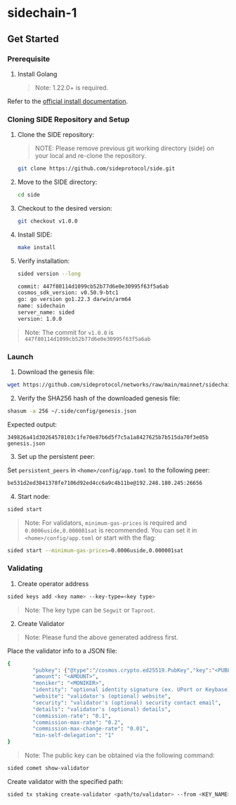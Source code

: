 # sidechain-1

## Get Started

### Prerequisite‌

1. Install Golang

   > Note: 1.22.0+ is required.

Refer to the [official install documentation](https://golang.google.cn/doc/install).

### Cloning SIDE Repository and Setup

1. Clone the SIDE repository:

   > NOTE: Please remove previous git working directory (side) on your local and re-clone the repository.

   ```sh
   git clone https://github.com/sideprotocol/side.git
   ```

2. Move to the SIDE directory:

   ```sh
   cd side
   ```

3. Checkout to the desired version:

   ```sh
   git checkout v1.0.0
   ```

4. Install SIDE:

   ```sh
   make install
   ```

5. Verify installation:

   ```sh
   sided version --long
   ```

   ```sh
   commit: 447f80114d1099cb52b77d6e0e30995f63f5a6ab
   cosmos_sdk_version: v0.50.9-btc1
   go: go version go1.22.3 darwin/arm64
   name: sidechain
   server_name: sided
   version: 1.0.0
   ```

> Note: The commit for `v1.0.0` is `447f80114d1099cb52b77d6e0e30995f63f5a6ab`

### Launch

1. Download the genesis file:

```sh
wget https://github.com/sideprotocol/networks/raw/main/mainnet/sidechain-1/genesis.json -O ~/.side/config/genesis.json
```

2. Verify the SHA256 hash of the downloaded genesis file:

```sh
shasum -a 256 ~/.side/config/genesis.json
```

Expected output:
```
349826a41d30264578103c1fe70e87b6d5f7c5a1a8427625b7b515da70f3e05b  genesis.json
```

3. Set up the persistent peer:

Set `persistent_peers` in `<home>/config/app.toml` to the following peer:

```sh
be531d2ed3841378fe7106d92ed4cc6a9c4b11be@192.248.180.245:26656
```

4. Start node:

```sh
sided start
```

> Note: For validators, `minimum-gas-prices` is required and `0.0006uside,0.000001sat` is recommended. You can set it in `<home>/config/app.toml` or start with the flag:

```sh
sided start --minimum-gas-prices=0.0006uside,0.000001sat
```

### Validating 

1. Create operator address

```sh
sided keys add <key name> --key-type=<key type>
```

> Note: The key type can be `Segwit` or `Taproot`.

2. Create Validator

> Note: Please fund the above generated address first.

Place the validator info to a JSON file:

```sh
{
        "pubkey": {"@type":"/cosmos.crypto.ed25519.PubKey","key":"<PUBLIC KEY>"},
        "amount": "<AMOUNT>",
        "moniker": "<MONIKER>",
        "identity": "optional identity signature (ex. UPort or Keybase)",
        "website": "validator's (optional) website",
        "security": "validator's (optional) security contact email",
        "details": "validator's (optional) details",
        "commission-rate": "0.1",
        "commission-max-rate": "0.2",
        "commission-max-change-rate": "0.01",
        "min-self-delegation": "1"
}
```

> Note: The public key can be obtained via the following command:

```sh
sided comet show-validator
```

Create validator with the specified path:

```sh
sided tx staking create-validator <path/to/validator> --from <KEY_NAME> --chain-id sidechain-1 --fees 1000uside
```
